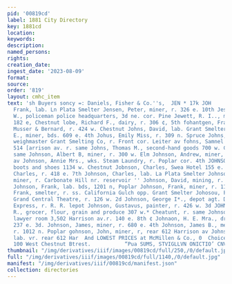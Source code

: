 ```yaml
---
pid: '00819cd'
label: 1881 City Directory
key: 1881cd
location: 
keywords: 
description: 
named_persons: 
rights: 
creation_date: 
ingest_date: '2023-08-09'
format: 
source: 
order: '819'
layout: cmhc_item
text: 'sh Buyers soncy =: Daniels, Fisher & Co.''s,  JEN * 17k JOH                                     fJensen,
  Frank, lab. Ln Plata Smelter Jensen, Peter, miner, r. 326 e. 10th Jessup, George
  W., policeman police headquarters, 3d ne. cor. Pine Jewett, R. I.., miner, bds.
  182 e, Chestnut lobe, Richard F., dairy, r. 306 ¢, 5th fohantgen, Frank N., blksmith
  Musser & Bernard, r. 424 w. Chestnut Johns, David, lab. Grant Smelter Johns, Derby
  E., miner, bds. 609 e. 4th Johus, Emily Miss, r. 309 n. Spruce Johns, Rudolph IL,
  weighmaster Grant Smelting Co, r. Front cor. Leiter av fohns, Samnel P., physician
  514 [arrison av. r. same Johns, Thomas M., second-hand goods 700 w. Chestnut, r,
  same Johnson, Albert B, miner, r. 300 w. Elm Johnson, Andrew, miner, r. 134 s. Toledo
  av Johnson, Annie Mrs., wks. Steam Laundry, r. Poplar cor. 4th JOHNSON, CHARLES,
  boots and shoes 1134 w. Chestnut Jobnson, Charles, Swea Hotel 155 e. Chestnut Johnson,
  Charles, r. 418 e. 7th Johnson, Charles, lab. La Plata Smelter Johnson, Charles,
  miner, r. Carbonate Hill nr. reservoir '' Johnson, David, mining, r. 139 e. 4th
  Johnson, Frank, lab. bds, 1201 n, Poplar Johnson, Frank, miner, r. 110 Oak Johnson,
  Frank, smelter, r. ss. California Gulch opp. Grant Smelter Johosou, Frank, doorkpr
  Grand Central Theatre, r. 126 w. 2d Johnson, George I*., depot agt. D. & R. G. Ry.
  Express, r. R. R. lepot Johnson, Gustavus, painter, r. 426 w. 3d JOHNSON, HIRAM
  R., grocer, flour, grain and produce 307 w.* Cheatunt, r. same Johnson, Horace B.,
  lawyer room 3,502 Harrison av.r. 140 e. 8th ¢ Johnaon, H. E. Mra., dressmkr, vr.
  237 e. 3d. Johnson, James, miner, r. 680 e. 4th Johnson, James B., meat market,
  r. 1012 n. Poplar gohnson, John, miner, r, rear 612 Harrison av Johnson, John R.,
  lab. vr. rear 612 Har  And LOWEST PRICES at McMillen & Co., 0  Choicest Goods Grocers,
  100 West Chestnut Btrest.           “Pua SUMS, STVIGLLVN ONICTIO’ CNV S¥OOd ‘HSVS '
thumbnail: "/img/derivatives/iiif/images/00819cd/full/250,/0/default.jpg"
full: "/img/derivatives/iiif/images/00819cd/full/1140,/0/default.jpg"
manifest: "/img/derivatives/iiif/00819cd/manifest.json"
collection: directories
---
```

